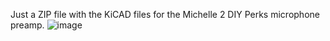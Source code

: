 Just a ZIP file with the KiCAD files for the Michelle 2 DIY Perks microphone preamp.
![image](https://github.com/user-attachments/assets/3b1152a6-ce93-41f9-9b15-e7599d427084)
